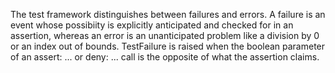 The test framework distinguishes between failures and errors.  A failure is an event whose possibiity is explicitly anticipated and checked for in an assertion, whereas an error is an unanticipated problem like a division by 0 or an index out of bounds.  TestFailure is raised when the boolean parameter of an assert: ... or deny: ... call is the opposite of what the assertion claims.